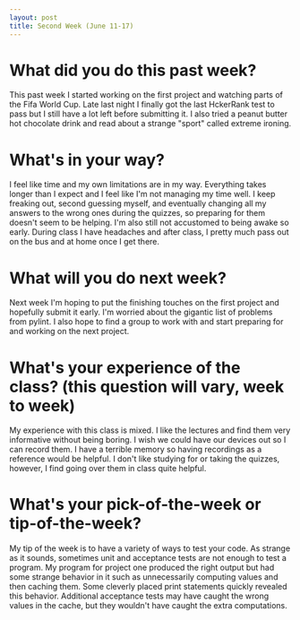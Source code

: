 ```yaml
---
layout: post
title: Second Week (June 11-17) 
---
```


# What did you do this past week?
This past week I started working on the first project and watching parts of the Fifa World Cup. Late last night I finally got the last HckerRank test to pass but I still have a lot left before submitting it. I also tried a peanut butter hot chocolate drink and read about a strange "sport" called extreme ironing.

# What's in your way?
I feel like time and my own limitations are in my way. Everything takes longer than I expect and I feel like I'm not managing my time well. I keep freaking out, second guessing myself, and eventually changing all my answers to the wrong ones during the quizzes, so preparing for them doesn't seem to be helping. I'm also still not accustomed to being awake so early. During class I have headaches and after class, I pretty much pass out on the bus and at home once I get there. 

# What will you do next week?
Next week I'm hoping to put the finishing touches on the first project and hopefully submit it early. I'm worried about the gigantic list of problems from pylint. I also hope to find a group to work with and start preparing for and working on the next project.

# What's your experience of the class? (this question will vary, week to week)
My experience with this class is mixed. I like the lectures and find them very informative without being boring. I wish we could have our devices out so I can record them. I have a terrible memory so having recordings as a reference would be helpful. I don't like studying for or taking the quizzes, however, I find going over them in class quite helpful.

# What's your pick-of-the-week or tip-of-the-week?
My tip of the week is to have a variety of ways to test your code. As strange as it sounds, sometimes unit and acceptance tests are not enough to test a program. My program for project one produced the right output but had some strange behavior in it such as unnecessarily computing values and then caching them. Some cleverly placed print statements quickly revealed this behavior. Additional acceptance tests may have caught the wrong values in the cache, but they wouldn't have caught the extra computations. 
